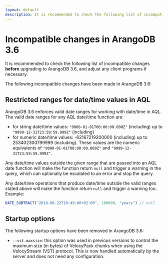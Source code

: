 ```yaml
---
layout: default
description: It is recommended to check the following list of incompatible changes before upgrading to ArangoDB 3.6
---
```

Incompatible changes in ArangoDB 3.6
====================================

It is recommended to check the following list of incompatible changes **before**
upgrading to ArangoDB 3.6, and adjust any client programs if necessary.

The following incompatible changes have been made in ArangoDB 3.6:

Restricted ranges for date/time values in AQL
---------------------------------------------

ArangoDB 3.6 enforces valid date ranges for working with date/time in AQL. 
The valid date ranges for any AQL date/time function are:

- for string date/time values: `"0000-01-01T00:00:00.000Z"` (including) up to `"9999-12-31T23:59:59.999Z"` (including)
- for numeric date/time values: -62167219200000 (including) up to 253402300799999 (including). 
  These values are the numeric equivalents of `"0000-01-01T00:00:00.000Z"` and `"9999-12-31T23:59:59.999Z"`.

Any date/time values outside the given range that are passed into an AQL date
function will make the function return `null` and trigger a warning in the query,
which can optionally be escalated to an error and stop the query.

Any date/time operations that produce date/time outside the valid ranges stated
above will make the function return `null` and trigger a warning too. Example:

```js
DATE_SUBTRACT("2018-08-22T10:49:00+02:00", 100000, "years") // null
```

Startup options
---------------

The following startup options have been removed in ArangoDB 3.6:

- `--vst.maxsize`: this option was used in previous versions to control the maximum 
  size (in bytes) of VelocyPack chunks when using the VelocyStream (VST) protocol.
  This is now handled automatically by the server and does not need any configuration.
